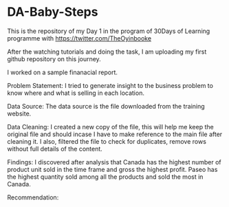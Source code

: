 # DA-Baby-Steps

This is the repository of my Day 1 in the program of 30Days of Learning programme with https://twitter.com/TheOyinbooke

After the watching tutorials and doing the task, I am uploading my first github repository on this journey.

I worked on a sample finanacial report.

Problem Statement: 
I tried to generate insight to the business problem to know where and what is selling in each location.

Data Source: 
The data source is the file downloaded from the training website.

Data Cleaning: 
I created a new copy of the file, this will help me keep the original file and should incase I have to make reference to the main file after cleaning it.  I also, filtered the file to check for duplicates, remove rows without full details of the content.

Findings: 
I discovered after analysis that Canada has the highest number of product unit sold in the time frame and gross the highest profit.  Paseo has the highest quantity sold among all the products and sold the most in Canada.

Recommendation:
